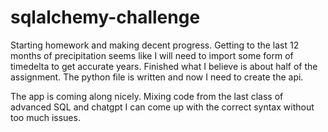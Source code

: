 # sqlalchemy-challenge
Starting homework and making decent progress. Getting to the last 12 months of precipitation seems like I will need to import some form of timedelta to get accurate years. Finished what I believe is about half of the assignment. The python file is written and now I need to create the api.

The app is coming along nicely. Mixing code from the last class of advanced SQL and chatgpt I can come up with the correct syntax without too much issues.